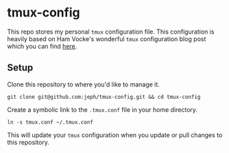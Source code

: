# tmux-config

This repo stores my personal `tmux` configuration file. This configuration is
heavily based on Ham Vocke's wonderful `tmux` configuration blog post which
you can find 
[here](https://hamvocke.com/blog/a-guide-to-customizing-your-tmux-conf/).

## Setup

Clone this repository to where you'd like to manage it.

```
git clone git@github.com:jeph/tmux-config.git && cd tmux-config
```

Create a symbolic link to the `.tmux.conf` file in your home directory.

```
ln -s tmux.conf ~/.tmux.conf
```

This will update your `tmux` configuration when you update or pull changes 
to this repository.
